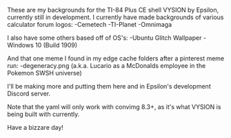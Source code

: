 These are my backgrounds for the TI-84 Plus CE shell VYSION by Epsilon, currently still
in development. I currently have made backgrounds of various calculator forum logos:
-Cemetech
-TI-Planet
-Omnimaga

I also have some others based off of OS's:
-Ubuntu Glitch Wallpaper
-Windows 10 (Build 1909)

And that one meme I found in my edge cache folders after a pinterest meme run:
-degeneracy.png (a.k.a. Lucario as a McDonalds employee in the Pokemon SWSH universe)

I'll be making more and putting them here and in Epsilon's development Discord server.

Note that the yaml will only work with convimg 8.3+, as it's what VYSION is being built
with currently.

Have a bizzare day!